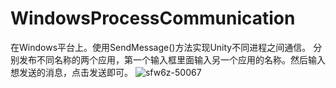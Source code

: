 # WindowsProcessCommunication
在Windows平台上。使用SendMessage()方法实现Unity不同进程之间通信。
分别发布不同名称的两个应用，第一个输入框里面输入另一个应用的名称。然后输入想发送的消息，点击发送即可。
![sfw6z-50067](https://user-images.githubusercontent.com/50124510/220316192-da70534b-17ac-44dd-a9ab-e4ce0d5f54e5.gif)
